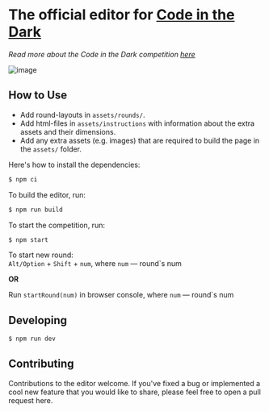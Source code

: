 # The official editor for [Code in the Dark](https://github.com/codeinthedark/codeinthedark.github.io)
*Read more about the Code in the Dark competition [here](https://github.com/codeinthedark/codeinthedark.github.io)*

![image](https://cloud.githubusercontent.com/assets/688415/11479175/f3aedfbe-9790-11e5-9ad9-ce930fe5a3a8.png)

## How to Use
* Add round-layouts in `assets/rounds/`.
* Add html-files in `assets/instructions` with information about the extra assets and their dimensions.
* Add any extra assets (e.g. images) that are required to build the page in the `assets/` folder.

Here's how to install the dependencies:
```bash
$ npm ci
```

To build the editor, run:
```bash
$ npm run build
```

To start the competition, run:
```bash
$ npm start
```

To start new round:  
`Alt/Option` + `Shift` + `num`, where `num` — round`s num  

**OR**  

Run `startRound(num)` in browser console, where `num` — round`s num

## Developing
```bash
$ npm run dev
```

## Contributing
Contributions to the editor welcome. If you've fixed a bug or implemented a cool new feature that you would like to share, please feel free to open a pull request here.
